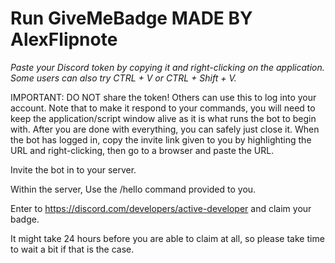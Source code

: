 # Run GiveMeBadge MADE BY AlexFlipnote

*Paste your Discord token by copying it and right-clicking on the application. Some users can also try CTRL + V or CTRL + Shift + V.*

IMPORTANT: DO NOT share the token! Others can use this to log into your account.
Note that to make it respond to your commands, you will need to keep the application/script window alive as it is what runs the bot to begin with. After you are done with everything, you can safely just close it.
When the bot has logged in, copy the invite link given to you by highlighting the URL and right-clicking, then go to a browser and paste the URL.

Invite the bot in to your server.

Within the server, Use the /hello command provided to you.

Enter to https://discord.com/developers/active-developer and claim your badge.

It might take 24 hours before you are able to claim at all, so please take time to wait a bit if that is the case.
